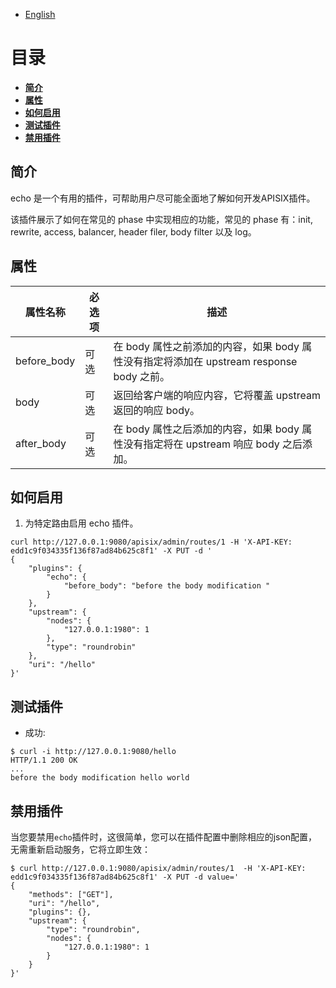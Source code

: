 <!--
#
# Licensed to the Apache Software Foundation (ASF) under one or more
# contributor license agreements.  See the NOTICE file distributed with
# this work for additional information regarding copyright ownership.
# The ASF licenses this file to You under the Apache License, Version 2.0
# (the "License"); you may not use this file except in compliance with
# the License.  You may obtain a copy of the License at
#
#     http://www.apache.org/licenses/LICENSE-2.0
#
# Unless required by applicable law or agreed to in writing, software
# distributed under the License is distributed on an "AS IS" BASIS,
# WITHOUT WARRANTIES OR CONDITIONS OF ANY KIND, either express or implied.
# See the License for the specific language governing permissions and
# limitations under the License.
#
-->

- [English](../../plugins/echo.md)

# 目录
- [**简介**](#简介)
- [**属性**](#属性)
- [**如何启用**](#如何启用)
- [**测试插件**](#测试插件)
- [**禁用插件**](#禁用插件)

## 简介

echo 是一个有用的插件，可帮助用户尽可能全面地了解如何开发APISIX插件。


该插件展示了如何在常见的 phase 中实现相应的功能，常见的 phase 有：init, rewrite, access, balancer, header filer, body filter 以及 log。

## 属性

|属性名称          |必选项  |描述|
|---------     |--------|-----------|
| before_body |可选| 在 body 属性之前添加的内容，如果 body 属性没有指定将添加在 upstream response body 之前。 |
| body |可选| 返回给客户端的响应内容，它将覆盖 upstream 返回的响应 body。 |
| after_body |可选| 在 body 属性之后添加的内容，如果 body 属性没有指定将在 upstream 响应 body 之后添加。 |

## 如何启用

1. 为特定路由启用 echo 插件。

```shell
curl http://127.0.0.1:9080/apisix/admin/routes/1 -H 'X-API-KEY: edd1c9f034335f136f87ad84b625c8f1' -X PUT -d '
{
    "plugins": {
        "echo": {
            "before_body": "before the body modification "
        }
    },
    "upstream": {
        "nodes": {
            "127.0.0.1:1980": 1
        },
        "type": "roundrobin"
    },
    "uri": "/hello"
}'
```

## 测试插件

* 成功:

```shell
$ curl -i http://127.0.0.1:9080/hello
HTTP/1.1 200 OK
...
before the body modification hello world
```

## 禁用插件

当您要禁用`echo`插件时，这很简单，您可以在插件配置中删除相应的json配置，无需重新启动服务，它将立即生效：

```shell
$ curl http://127.0.0.1:9080/apisix/admin/routes/1  -H 'X-API-KEY: edd1c9f034335f136f87ad84b625c8f1' -X PUT -d value='
{
    "methods": ["GET"],
    "uri": "/hello",
    "plugins": {},
    "upstream": {
        "type": "roundrobin",
        "nodes": {
            "127.0.0.1:1980": 1
        }
    }
}'
```
